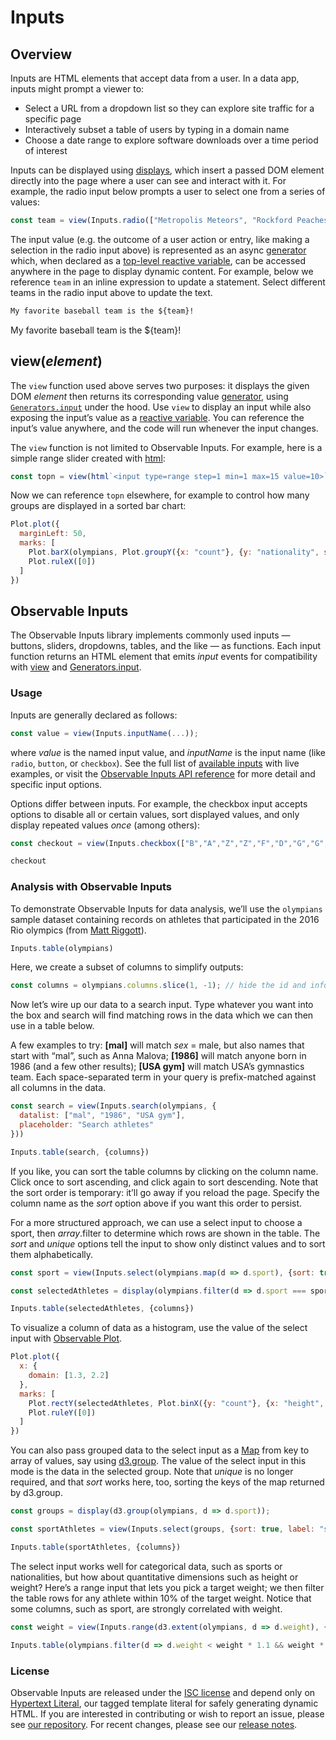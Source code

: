 # Inputs

## Overview

Inputs are HTML elements that accept data from a user. In a data app, inputs might prompt a viewer to:

- Select a URL from a dropdown list so they can explore site traffic for a specific page
- Interactively subset a table of users by typing in a domain name
- Choose a date range to explore software downloads over a time period of interest

Inputs can be displayed using [displays](https://cli.observablehq.com/javascript/display), which insert a passed DOM element directly into the page where a user can see and interact with it. For example, the radio input below prompts a user to select one from a series of values:

```js echo
const team = view(Inputs.radio(["Metropolis Meteors", "Rockford Peaches", "Bears"], {label: "Favorite team:", value: "Metropolis Meteors"}));
```

The input value (e.g. the outcome of a user action or entry, like making a selection in the radio input above) is represented as an async [generator](https://cli.observablehq.com/javascript/generators) which, when declared as a [top-level reactive variable](https://cli.observablehq.com/javascript/reactivity#top-level-variables), can be accessed anywhere in the page to display dynamic content. For example, below we reference `team` in an inline expression to update a statement. Select different teams in the radio input above to update the text.

```md
My favorite baseball team is the ${team}!
```

My favorite baseball team is the ${team}!

## view(*element*)

The `view` function used above serves two purposes: it displays the given DOM *element* then returns its corresponding value [generator](./generators.md), using [`Generators.input`](../lib/generators#input(element)) under the hood. Use `view` to display an input while also exposing the input’s value as a [reactive variable](./reactivity). You can reference the input’s value anywhere, and the code will run whenever the input changes.

The `view` function is not limited to Observable Inputs. For example, here is a simple range slider created with [html](../lib/htl):

```js echo
const topn = view(html`<input type=range step=1 min=1 max=15 value=10>`);
```

Now we can reference `topn` elsewhere, for example to control how many groups are displayed in a sorted bar chart: 

```js echo
Plot.plot({
  marginLeft: 50,
  marks: [
    Plot.barX(olympians, Plot.groupY({x: "count"}, {y: "nationality", sort: {y: "x", reverse: true, limit: topn}})),
    Plot.ruleX([0])
  ]
})
```

## Observable Inputs

The Observable Inputs library implements commonly used inputs — buttons, sliders, dropdowns, tables, and the like — as functions. Each input function returns an HTML element that emits *input* events for compatibility with [view](#viewelement) and [Generators.input](https://cli.observablehq.com/lib/generators#input(element)). 

### Usage

Inputs are generally declared as follows: 

```js run=false
const value = view(Inputs.inputName(...));
```

where *value* is the named input value, and *inputName* is the input name (like `radio`, `button`, or `checkbox`). See the full list of [available inputs](../lib/inputs) with live examples, or visit the [Observable Inputs API reference](https://github.com/observablehq/inputs/blob/main/README.md) for more detail and specific input options.

Options differ between inputs. For example, the checkbox input accepts options to disable all or certain values, sort displayed values, and only display repeated values *once* (among others):

```js echo
const checkout = view(Inputs.checkbox(["B","A","Z","Z","F","D","G","G","G","Q"], {disabled: ["F", "Q"], sort: true, unique: true, value: "B", label: "Choose categories:"}));
```

```js echo
checkout
```

### Analysis with Observable Inputs

To demonstrate Observable Inputs for data analysis, we’ll use the `olympians` sample dataset containing records on athletes that participated in the 2016 Rio olympics (from [Matt Riggott](https://flother.is/2017/olympic-games-data/)).

```js echo
Inputs.table(olympians)
```

Here, we create a subset of columns to simplify outputs:

```js echo
const columns = olympians.columns.slice(1, -1); // hide the id and info column to simplify
```

Now let’s wire up our data to a search input. Type whatever you want into the box and search will find matching rows in the data which we can then use in a table below.

A few examples to try: **[mal]** will match *sex* = male, but also names that start with “mal”, such as Anna Malova; **[1986]** will match anyone born in 1986 (and a few other results); **[USA gym]** will match USA’s gymnastics team. Each space-separated term in your query is prefix-matched against all columns in the data.

```js echo
const search = view(Inputs.search(olympians, {
  datalist: ["mal", "1986", "USA gym"], 
  placeholder: "Search athletes"
}))
```

```js echo
Inputs.table(search, {columns})
```

If you like, you can sort the table columns by clicking on the column name. Click once to sort ascending, and click again to sort descending. Note that the sort order is temporary: it’ll go away if you reload the page. Specify the column name as the *sort* option above if you want this order to persist.

For a more structured approach, we can use a select input to choose a sport, then *array*.filter to determine which rows are shown in the table. The *sort* and *unique* options tell the input to show only distinct values and to sort them alphabetically.

```js echo
const sport = view(Inputs.select(olympians.map(d => d.sport), {sort: true, unique: true, label: "sport"}));
```

```js echo
const selectedAthletes = display(olympians.filter(d => d.sport === sport));
```

```js echo
Inputs.table(selectedAthletes, {columns})
```

To visualize a column of data as a histogram, use the value of the select input with [Observable Plot](/@observablehq/plot).

```js echo
Plot.plot({
  x: {
    domain: [1.3, 2.2]
  },
  marks: [
    Plot.rectY(selectedAthletes, Plot.binX({y: "count"}, {x: "height", fill: "steelblue"})),
    Plot.ruleY([0])
  ]
})
```

You can also pass grouped data to the select input as a [Map](https://developer.mozilla.org/en-US/docs/Web/JavaScript/Reference/Global_Objects/Map) from key to array of values, say using [d3.group](https://d3js.org/d3-array/group). The value of the select input in this mode is the data in the selected group. Note that *unique* is no longer required, and that *sort* works here, too, sorting the keys of the map returned by d3.group.

```js echo
const groups = display(d3.group(olympians, d => d.sport));
```

```js echo
const sportAthletes = view(Inputs.select(groups, {sort: true, label: "sport"}));
```

```js echo
Inputs.table(sportAthletes, {columns})
```

The select input works well for categorical data, such as sports or nationalities, but how about quantitative dimensions such as height or weight? Here’s a range input that lets you pick a target weight; we then filter the table rows for any athlete within 10% of the target weight. Notice that some columns, such as sport, are strongly correlated with weight.

```js echo
const weight = view(Inputs.range(d3.extent(olympians, d => d.weight), {step: 1, label: "weight (kg)"}));
```

```js echo
Inputs.table(olympians.filter(d => d.weight < weight * 1.1 && weight * 0.9 < d.weight), {sort: "weight", columns})
```

### License

Observable Inputs are released under the [ISC license](https://github.com/observablehq/inputs/blob/main/LICENSE) and depend only on [Hypertext Literal](https://observablehq.com/@observablehq/htl), our tagged template literal for safely generating dynamic HTML. If you are interested in contributing or wish to report an issue, please see [our repository](https://github.com/observablehq/inputs). For recent changes, please see our [release notes](https://github.com/observablehq/inputs/releases).